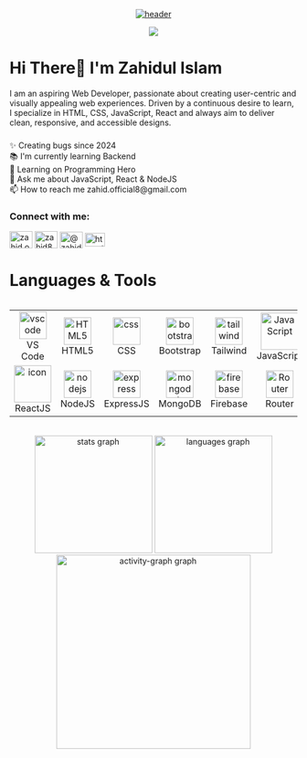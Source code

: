


<p align="center">
  <a href="https://github.com/top2hightech">
    <img src="https://github.com/top2hightech/top2hightech/blob/main/header.png" alt="header" /></a>
</p>

<p align="center">
  <a href="https://github.com/DenverCoder1/readme-typing-svg">
    <img src="https://readme-typing-svg.demolab.com/?lines=Hi!%20I'm%20Zahid,%20a%20Web%20Application%20Developer.;Passionate%20about%20crafting%20quality%20projects.;Always%20learning%20trending%20technologies.&font=Fira%20Code&center=true&width=600&height=45&color=lean&vCenter=true&pause=1000&size=22" /></a>
</p>


<h1 align="left">Hi There👋 I'm Zahidul Islam</h1>
<p align="left">I am an aspiring Web Developer, passionate about creating user-centric and visually appealing web experiences. Driven by a continuous desire to learn, I specialize in HTML, CSS, JavaScript, React and always aim to deliver clean, responsive, and accessible designs.</p>

###

<p align="left">✨ Creating bugs since 2024<br>📚 I'm currently learning Backend<br>🔭 Learning on Programming Hero<br>💬 Ask me about JavaScript, React & NodeJS<br>📫 How to reach me zahid.official8@gmail.com</p>


<h3 align="left">Connect with me:</h3>
<p align="left">
<a href="https://www.facebook.com/zahid.official8" target="blank"><img align="center" src="https://upload.wikimedia.org/wikipedia/commons/b/b8/2021_Facebook_icon.svg" alt="zahid.official8" height="30" width="40" /></a>
<a href="https://www.linkedin.com/in/zahid8/" target="blank"><img align="center" src="https://raw.githubusercontent.com/rahuldkjain/github-profile-readme-generator/master/src/images/icons/Social/linked-in-alt.svg" alt="zahid8" height="30" width="40" /></a>
<a href="https://x.com/zahid_official8" target="blank"><img align="center" src="https://raw.githubusercontent.com/rahuldkjain/github-profile-readme-generator/master/src/images/icons/Social/twitter.svg" alt="@zahid_official8" height="29" width="40" /></a>
<a href="https://discordapp.com/users/1251522037080391791" target="blank"><img align="center" src="https://cdn.prod.website-files.com/6257adef93867e50d84d30e2/636e0a69f118df70ad7828d4_icon_clyde_blurple_RGB.svg" alt="https://discordapp.com/users/1251522037080391791" height="24" width="35" /></a>
</p>


#  Languages & Tools
<div style="display: flex; align-items: flex-start; align: center">
<table align="center">
  <tr>
   <td align="center"  width="96">
        <img src="https://skillicons.dev/icons?i=vscode" width="48" height="48" alt="vscode" />
      <br>VS Code
    </td>
   <td align="center"  width="96">
        <img src="https://skillicons.dev/icons?i=html" width="48" height="48" alt="HTML5" />
      <br>HTML5
    </td>
    <td align="center" width="96">
        <img src="https://skillicons.dev/icons?i=css" width="48" height="48" alt="css" />
      <br>CSS
    </td>
    <td align="center"  width="96">
        <img src="https://skillicons.dev/icons?i=bootstrap" width="48" height="48" alt="bootstrap" />
      <br>Bootstrap
    </td>
    <td align="center" width="96">
        <img src="https://skillicons.dev/icons?i=tailwind" width="48" height="48" alt="tailwind" />
      <br>Tailwind
    </td>
    <td align="center" width="96">
        <img src="https://techstack-generator.vercel.app/js-icon.svg" alt="JavaScript" width="65" height="65" />
      <br>JavaScript
    </td>
    <td align="center" width="96"> 
        <img src="https://user-images.githubusercontent.com/25181517/192108372-f71d70ac-7ae6-4c0d-8395-51d8870c2ef0.png" width="48" height="48" alt="Git" />
      <br>Git
    </td>
    <td align="center" width="96"> 
        <img src="https://skillicons.dev/icons?i=github" width="48" height="48" alt="Github" />
      <br>Github
    </td>
    <td align="center" width="96"> 
        <img src="https://skillicons.dev/icons?i=npm" width="48" height="48" alt="npm" />
      <br>NPM
    </td>
    <td align="center" width="96"> 
        <img src="https://avatars.githubusercontent.com/u/76870092?s=200&v=4" width="48" height="48" alt="daisy" />
      <br>Daisy UI
    </td>
  </tr>
  <tr>
	  <td align="center" width="96">
        <img src="https://techstack-generator.vercel.app/react-icon.svg" alt="icon" width="65" height="65" />
      <br>ReactJS
    </td>
    <td align="center" width="96"> 
        <img src="https://skillicons.dev/icons?i=nodejs" width="48" height="48" alt="nodejs" />
      <br>NodeJS
    </td>
   <td align="center" width="96"> 
        <img src="https://skillicons.dev/icons?i=express" width="48" height="48" alt="express" />
      <br>ExpressJS
    </td>
    <td align="center" width="96"> 
        <img src="https://skillicons.dev/icons?i=mongodb" width="48" height="48" alt="mongodb" />
      <br>MongoDB
    </td>
   <td align="center" width="96"> 
        <img src="https://skillicons.dev/icons?i=firebase" width="48" height="48" alt="firebase" />
      <br>Firebase
    </td>
	  <td align="center" width="96"> 
        <img src="https://reactrouter.com/_brand/React%20Router%20Brand%20Assets/React%20Router%20Logo/Dark.svg" width="48" height="48" alt="Router" />
      <br>Router
    </td>
    <td align="center" width="96"> 
        <img src="https://skillicons.dev/icons?i=vite" width="48" height="48" alt="vite" />
      <br>Vite
    </td>
   <td align="center" width="96"> 
        <img src="https://skillicons.dev/icons?i=figma" width="48" height="48" alt="Figma" />
      <br>Figma
    </td>
   <td align="center" width="96"> 
        <img src="https://skillicons.dev/icons?i=materialui" width="48" height="48" alt="materialui" />
      <br>Material
    </td>
   <td align="center" width="96"> 
        <img src="https://i.ibb.co.com/QJds110/icon14.png" width="48" height="48" alt="jwt" />
      <br>JWT
    </td>
  </tr>
</table>
</div> 

<br/>
<div align="center">
  <img src="https://github-readme-stats.vercel.app/api?username=zahid-official&hide_title=false&hide_rank=false&show_icons=true&include_all_commits=true&count_private=true&disable_animations=false&theme=react&locale=en&hide_border=true&order=1" height="206" alt="stats graph"  />
  <img src="https://github-readme-stats.vercel.app/api/top-langs?username=zahid-official&locale=en&hide_title=false&layout=compact&card_width=320&langs_count=5&theme=react&hide_border=true&order=2" height="206" alt="languages graph"  />
  <img src="https://github-readme-activity-graph.vercel.app/graph?username=zahid-official&radius=16&theme=react&area=true&order=5&hide_border=true" height="340" alt="activity-graph graph"  />
</div>

###
